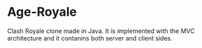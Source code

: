 # Age-Royale
Clash Royale clone made in Java. It is implemented with the MVC architecture and it contanins both server and client sides. 
